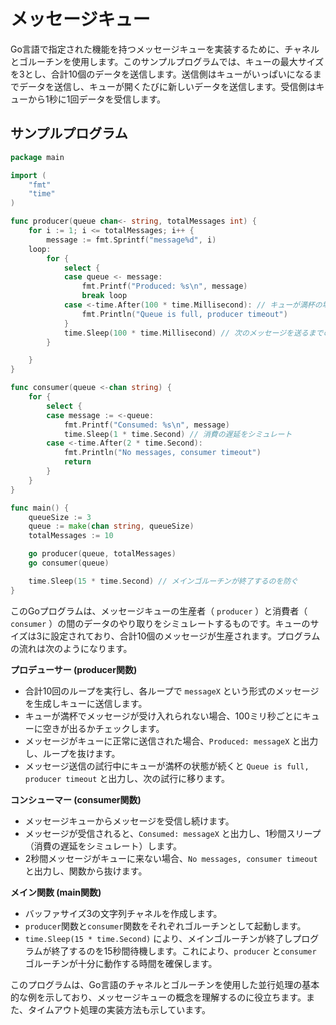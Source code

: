 # メッセージキュー
Go言語で指定された機能を持つメッセージキューを実装するために、チャネルとゴルーチンを使用します。このサンプルプログラムでは、キューの最大サイズを3とし、合計10個のデータを送信します。送信側はキューがいっぱいになるまでデータを送信し、キューが開くたびに新しいデータを送信します。受信側はキューから1秒に1回データを受信します。

## サンプルプログラム
```go
package main

import (
	"fmt"
	"time"
)

func producer(queue chan<- string, totalMessages int) {
	for i := 1; i <= totalMessages; i++ {
		message := fmt.Sprintf("message%d", i)
	loop:
		for {
			select {
			case queue <- message:
				fmt.Printf("Produced: %s\n", message)
				break loop
			case <-time.After(100 * time.Millisecond): // キューが満杯の場合のタイムアウト
				fmt.Println("Queue is full, producer timeout")
			}
			time.Sleep(100 * time.Millisecond) // 次のメッセージを送るまでの遅延
		}

	}
}

func consumer(queue <-chan string) {
	for {
		select {
		case message := <-queue:
			fmt.Printf("Consumed: %s\n", message)
			time.Sleep(1 * time.Second) // 消費の遅延をシミュレート
		case <-time.After(2 * time.Second):
			fmt.Println("No messages, consumer timeout")
			return
		}
	}
}

func main() {
	queueSize := 3
	queue := make(chan string, queueSize)
	totalMessages := 10

	go producer(queue, totalMessages)
	go consumer(queue)

	time.Sleep(15 * time.Second) // メインゴルーチンが終了するのを防ぐ
}

```

このGoプログラムは、メッセージキューの生産者（ `producer` ）と消費者（ `consumer` ）の間のデータのやり取りをシミュレートするものです。キューのサイズは3に設定されており、合計10個のメッセージが生産されます。プログラムの流れは次のようになります。

**プロデューサー (producer関数)**
- 合計10回のループを実行し、各ループで `messageX` という形式のメッセージを生成しキューに送信します。
- キューが満杯でメッセージが受け入れられない場合、100ミリ秒ごとにキューに空きが出るかチェックします。
- メッセージがキューに正常に送信された場合、`Produced: messageX` と出力し、ループを抜けます。
- メッセージ送信の試行中にキューが満杯の状態が続くと `Queue is full, producer timeout` と出力し、次の試行に移ります。

**コンシューマー (consumer関数)**
- メッセージキューからメッセージを受信し続けます。
- メッセージが受信されると、`Consumed: messageX` と出力し、1秒間スリープ（消費の遅延をシミュレート）します。
- 2秒間メッセージがキューに来ない場合、`No messages, consumer timeout` と出力し、関数から抜けます。

**メイン関数 (main関数)**
- バッファサイズ3の文字列チャネルを作成します。
- `producer`関数と`consumer`関数をそれぞれゴルーチンとして起動します。
- `time.Sleep(15 * time.Second)` により、メインゴルーチンが終了しプログラムが終了するのを15秒間待機します。これにより、`producer` と`consumer` ゴルーチンが十分に動作する時間を確保します。

このプログラムは、Go言語のチャネルとゴルーチンを使用した並行処理の基本的な例を示しており、メッセージキューの概念を理解するのに役立ちます。また、タイムアウト処理の実装方法も示しています。
